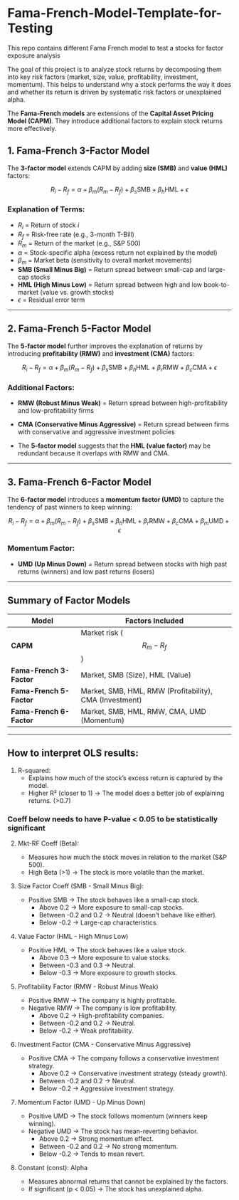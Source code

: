 # Fama-French-Model-Template-for-Testing
This repo contains different Fama French model to test a stocks for factor exposure analysis

The goal of this project is to analyze stock returns by decomposing them into key risk factors (market, size, value, profitability, investment, momentum). This helps to understand why a stock performs the way it does and whether its return is driven by systematic risk factors or unexplained alpha.

The **Fama-French models** are extensions of the **Capital Asset Pricing Model (CAPM)**. They introduce additional factors to explain stock returns more effectively.

##   1️. Fama-French 3-Factor Model  

The **3-factor model** extends CAPM by adding **size (SMB)** and **value (HML)** factors:

$$
R_i - R_f = \alpha + \beta_m (R_m - R_f) + \beta_s \text{SMB} + \beta_h \text{HML} + \epsilon
$$

### **Explanation of Terms:**
- $R_i$ = Return of stock $i$
- $R_f$ = Risk-free rate (e.g., 3-month T-Bill)
- $R_m$ = Return of the market (e.g., S&P 500)
- $\alpha$ = Stock-specific alpha (excess return not explained by the model)
- $\beta_m$ = Market beta (sensitivity to overall market movements)
- **SMB (Small Minus Big)** = Return spread between small-cap and large-cap stocks  
- **HML (High Minus Low)** = Return spread between high and low book-to-market (value vs. growth stocks)  
- $\epsilon$ = Residual error term  


---

##  2️. Fama-French 5-Factor Model 

The **5-factor model** further improves the explanation of returns by introducing **profitability (RMW)** and **investment (CMA)** factors:

$$
R_i - R_f = \alpha + \beta_m (R_m - R_f) + \beta_s \text{SMB} + \beta_h \text{HML} + \beta_r \text{RMW} + \beta_c \text{CMA} + \epsilon
$$

### **Additional Factors:**
- **RMW (Robust Minus Weak)** = Return spread between high-profitability and low-profitability firms  
- **CMA (Conservative Minus Aggressive)** = Return spread between firms with conservative and aggressive investment policies  

 
- The **5-factor model** suggests that the **HML (value factor)** may be redundant because it overlaps with RMW and CMA.

---

## 3. Fama-French 6-Factor Model 

The **6-factor model** introduces a **momentum factor (UMD)** to capture the tendency of past winners to keep winning:

$$
R_i - R_f = \alpha + \beta_m (R_m - R_f) + \beta_s \text{SMB} + \beta_h \text{HML} + \beta_r \text{RMW} + \beta_c \text{CMA} + \beta_m \text{UMD} + \epsilon
$$

### **Momentum Factor:**
- **UMD (Up Minus Down)** = Return spread between stocks with high past returns (winners) and low past returns (losers)  

 
---

## **Summary of Factor Models**
| Model | Factors Included |
|--------|----------------|
| **CAPM** | Market risk ($$ R_m - R_f $$) |
| **Fama-French 3-Factor** | Market, SMB (Size), HML (Value) |
| **Fama-French 5-Factor** | Market, SMB, HML, RMW (Profitability), CMA (Investment) |
| **Fama-French 6-Factor** | Market, SMB, HML, RMW, CMA, UMD (Momentum) |

---




## How to interpret OLS results:

1. R-squared:
    * Explains how much of the stock’s excess return is captured by the model.
    * Higher R² (closer to 1) → The model does a better job of explaining returns. (>0.7)

### Coeff below needs to have P-value < 0.05 to be statistically significant
2. Mkt-RF Coeff (Beta):
    * Measures how much the stock moves in relation to the market (S&P 500).
    * High Beta (>1) → The stock is more volatile than the market.
3. Size Factor Coeff (SMB - Small Minus Big):
    * Positive SMB → The stock behaves like a small-cap stock.
        * Above 0.2 → More exposure to small-cap stocks.
        * Between -0.2 and 0.2 → Neutral (doesn’t behave like either).
        * Below -0.2 → Large-cap characteristics.
4. Value Factor (HML - High Minus Low)
    * Positive HML → The stock behaves like a value stock.
        * Above 0.3 → More exposure to value stocks.
        * Between -0.3 and 0.3 → Neutral.
        * Below -0.3 → More exposure to growth stocks.

5. Profitability Factor (RMW - Robust Minus Weak)
    * Positive RMW → The company is highly profitable.
    * Negative RMW → The company is low profitability.
        * Above 0.2 → High-profitability companies.
        * Between -0.2 and 0.2 → Neutral.
        * Below -0.2 → Weak profitability.

6. Investment Factor (CMA - Conservative Minus Aggressive)
    * Positive CMA → The company follows a conservative investment strategy.
        * Above 0.2 → Conservative investment strategy (steady growth).
        * Between -0.2 and 0.2 → Neutral.
        * Below -0.2 → Aggressive investment strategy.

7. Momentum Factor (UMD - Up Minus Down)
    * Positive UMD → The stock follows momentum (winners keep winning).
    * Negative UMD → The stock has mean-reverting behavior.
        * Above 0.2 → Strong momentum effect.
        * Between -0.2 and 0.2 → No strong momentum.
        * Below -0.2 → Tends to mean revert.

8. Constant (const): Alpha
 
    * Measures abnormal returns that cannot be explained by the factors.
    * If significant (p < 0.05) → The stock has unexplained alpha.

